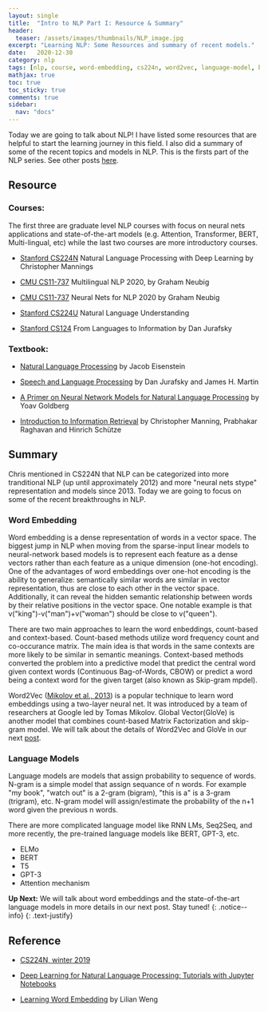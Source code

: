 ```yaml
---
layout: single
title:  "Intro to NLP Part I: Resource & Summary"
header:
  teaser: /assets/images/thumbnails/NLP_image.jpg
excerpt: "Learning NLP: Some Resources and summary of recent models."
date:   2020-12-30
category: nlp
tags: [nlp, course, word-embedding, cs224n, word2vec, language-model, bert]
mathjax: true
toc: true
toc_sticky: true
comments: true
sidebar:
  nav: "docs"
---
```





Today we are going to talk about NLP! I have listed some resources that are helpful to start the learning journey in this field. I also did a summary of some of the recent topics and models in NLP. This is the firsts part of the NLP series. See other posts [here](https://jiajingchen.github.io/categories/#nlp).




## Resource

### Courses:


The first three are graduate level NLP courses with focus on neural nets applications and state-of-the-art models (e.g. Attention, Transformer, BERT, Multi-lingual, etc) while the last two courses are more introductory courses.

- [Stanford CS224N](https://www.youtube.com/playlist?list=PLoROMvodv4rOhcuXMZkNm7j3fVwBBY42z) Natural Language Processing with Deep Learning by Christopher Mannings

- [CMU CS11-737](https://www.youtube.com/watch?v=xeu7LKIT194&list=PL8PYTP1V4I8CHhppU6n1Q9-04m96D9gt5) Multilingual NLP 2020, by Graham Neubig
- [CMU CS11-737](https://www.youtube.com/watch?v=D7o2Z1tAuQc&list=PL8PYTP1V4I8CJ7nMxMC8aXv8WqKYwj-aJ) Neural Nets for NLP 2020 by Graham Neubig

- [Stanford CS224U](https://www.youtube.com/playlist?list=PLoROMvodv4rObpMCir6rNNUlFAn56Js20) Natural Language Understanding

- [Stanford CS124](https://www.youtube.com/channel/UC_48v322owNVtORXuMeRmpA) From Languages to Information by Dan Jurafsky


### Textbook:

- [Natural Language Processing](https://github.com/jacobeisenstein/gt-nlp-class/blob/master/notes/eisenstein-nlp-notes.pdf) by Jacob Eisenstein

- [Speech and Language Processing](https://web.stanford.edu/~jurafsky/slp3/) by Dan Jurafsky and James H. Martin

- [A Primer on Neural Network Models
for Natural Language Processing](https://u.cs.biu.ac.il/~yogo/nnlp.pdf) by Yoav Goldberg

- [Introduction to Information Retrieval](https://nlp.stanford.edu/IR-book/information-retrieval-book.html) by Christopher Manning, Prabhakar Raghavan and Hinrich Schütze

## Summary



Chris mentioned in CS224N that NLP can be categorized into more tranditional NLP (up until approximately 2012) and more "neural nets stype" representation and models since 2013. Today we are going to focus on some of the recent breakthroughs in NLP.

### Word Embedding

Word embedding is a dense representation of words in a vector space. The biggest jump in NLP when moving from the sparse-input linear models to neural-network based models is to represent each feature as a dense vectors rather than each feature as a unique dimension (one-hot encoding). One of the advantages of word embeddings over one-hot encoding is the ability to generalize: semantically similar words are similar in vector representation, thus are close to each other in the vector space. Additionally, it can reveal the hidden semantic relationship between words by their relative positions in the vector space. One notable example is that v("king")-v("man")+v("woman") should be close to v("queen").


There are two main approaches to learn the word enbeddings, count-based and context-based. Count-based methods utilize word frequency count and co-occurance matrix. The main idea is that words in the same contexts are more likely to be similar in semantic meanings. Context-based methods converted the problem into a predictive model that predict the central word given context words (Continuous Bag-of-Words, CBOW) or predict a word being a context word for the given target (also known as Skip-gram mpdel).

Word2Vec ([Mikolov et al., 2013](https://arxiv.org/pdf/1301.3781.pdf)) is a popular technique to learn word embeddings using a two-layer neural net. It was introduced by a team of researchers at Google led by Tomas Mikolov. Global Vector(GloVe) is another model that combines count-based Matrix Factorization and skip-gram model. We will talk about the details of Word2Vec and GloVe in our next [post](https://jiajingchen.github.io/nlp/nlp-part-2/). 


### Language Models
Language models are models that assign probability to sequence of words. N-gram is a simple model that assign sequance of n words. For example "my book", "watch out" is a 2-gram (bigram), "this is a" is a 3-gram (trigram), etc. N-gram model will assign/estimate the probability of the n+1 word given the previous n words. 

There are more complicated language model like RNN LMs, Seq2Seq, and more recently, the pre-trained language models like BERT, GPT-3, etc.


- ELMo
- BERT
- T5
- GPT-3
- Attention mechanism



<i class="far fa-sticky-note"></i> **Up Next:** 
We will talk about word embeddings and the state-of-the-art language models in more details in our next post. Stay tuned!
{: .notice--info}
{: .text-justify}



## Reference


- [CS224N, winter 2019](https://web.stanford.edu/class/archive/cs/cs224n/cs224n.1194/)

- [Deep Learning for Natural Language Processing: Tutorials with Jupyter Notebooks](https://insights.untapt.com/deep-learning-for-natural-language-processing-tutorials-with-jupyter-notebooks-ad67f336ce3f)

- [Learning Word Embedding](https://lilianweng.github.io/lil-log/2017/10/15/learning-word-embedding.html) by Lilian Weng




